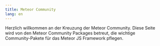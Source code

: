 ```yaml
---
title: Meteor Community
lang: en
---
```


Herzlich willkommen an der Kreuzung der Meteor Community. Diese Seite wird von den Meteor Community Packages betreut, die wichtige Community-Pakete für das Meteor JS Framework pflegen.
